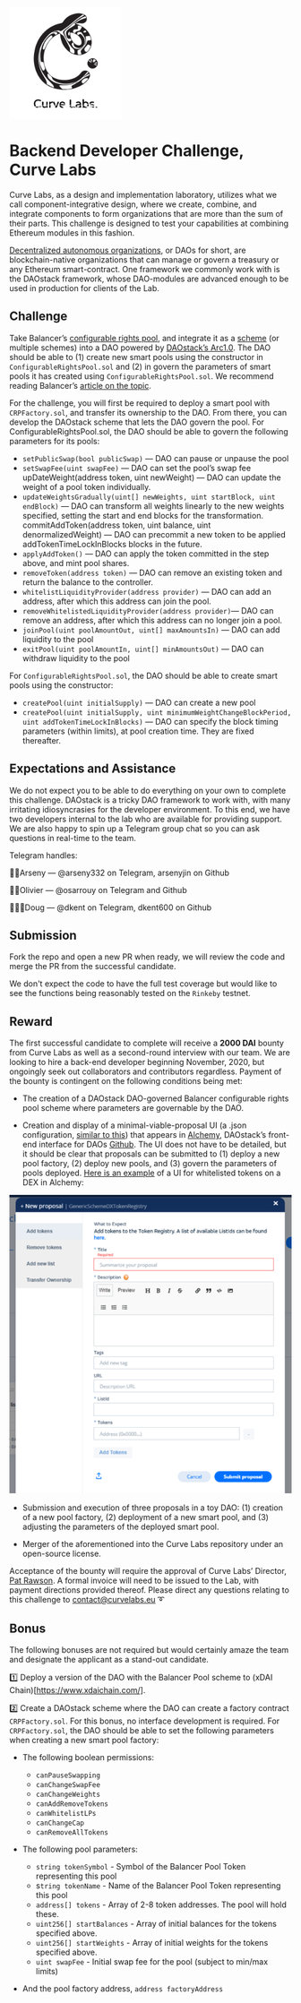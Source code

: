 <img src="https://github.com/Curve-Labs/backend-challenge/blob/master/pics/curve.png" align="center"  width="200" height="200" />


# Backend Developer Challenge, Curve Labs

Curve Labs, as a design and implementation laboratory, utilizes what we call component-integrative design, where we create, combine, and integrate components to form organizations that are more than the sum of their parts. This challenge is designed to test your capabilities at combining Ethereum modules in this fashion.

[Decentralized autonomous organizations](https://hackernoon.com/what-is-a-dao-c7e84aa1bd69), or DAOs for short, are blockchain-native organizations that can manage or govern a treasury or any Ethereum smart-contract. One framework we commonly work with is the DAOstack framework, whose DAO-modules are advanced enough to be used in production for clients of the Lab.

## Challenge

Take Balancer’s [configurable rights pool](https://github.com/balancer-labs/configurable-rights-pool), and integrate it as a [scheme](https://daostack.github.io/DAOstack-Hackers-Kit/gettingStarted/setupGenericScheme/) (or multiple schemes) into a DAO powered by [DAOstack’s Arc1.0](https://github.com/daostack/arc'). The DAO should be able to (1) create new smart pools using the constructor in  `ConfigurableRightsPool.sol` and (2) in govern the parameters of smart pools it has created using `ConfigurableRightsPool.sol`. We recommend reading Balancer’s [article on the topic](https://medium.com/balancer-protocol/building-liquidity-into-token-distribution-a49d4286e0d4). 

For the challenge, you will first be required to deploy a smart pool with `CRPFactory.sol`, and transfer its ownership to the DAO. From there, you can develop the DAOstack scheme that lets the DAO govern the pool. For ConfigurableRightsPool.sol, the DAO should be able to govern the following parameters for its pools:

- `setPublicSwap(bool publicSwap)` — DAO can pause or unpause the pool
- `setSwapFee(uint swapFee)` — DAO can set the pool’s swap fee 
upDateWeight(address token, uint newWeight) — DAO can update the weight of a pool token individually.
- `updateWeightsGradually(uint[] newWeights, uint startBlock, uint endBlock)` — DAO can transform all weights linearly to the new weights specified, setting the start and end blocks for the transformation. 
commitAddToken(address token, uint balance, uint denormalizedWeight) — DAO can precommit a new token to be applied addTokenTimeLockInBlocks blocks in the future.
- `applyAddToken()` — DAO can apply the token committed in the step above, and mint pool shares.
- `removeToken(address token)` — DAO can remove an existing token and return the balance to the controller.
- `whitelistLiquidityProvider(address provider)` — DAO can add an address, after which this address can join the pool. 
- `removeWhitelistedLiquidityProvider(address provider)`— DAO can remove an address, after which this address can no longer join a pool. 
- `joinPool(uint poolAmountOut, uint[] maxAmountsIn)` — DAO can add liquidity to the pool
- `exitPool(uint poolAmountIn, uint[] minAmountsOut)` — DAO can withdraw liquidity to the pool

For `ConfigurableRightsPool.sol`, the DAO should be able to create smart pools using the constructor:


- `createPool(uint initialSupply)` — DAO can create a new pool
- `createPool(uint initialSupply, uint minimumWeightChangeBlockPeriod, uint addTokenTimeLockInBlocks)` — DAO can  specify the block timing parameters (within limits), at pool creation time. They are fixed thereafter.


## Expectations and Assistance

We do not expect you to be able to do everything on your own to complete this challenge. DAOstack is a tricky DAO framework to work with, with many irritating idiosyncrasies for the developer environment. To this end, we have two developers internal to the lab who are available for providing support. We are also happy to spin up a Telegram group chat so you can ask questions in real-time to the team.

Telegram handles:

👨‍🦲Arseny — @arseny332 on Telegram, arsenyjin on Github

🐱‍💻Olivier — @osarrouy on Telegram and Github

🧙🏻‍♂️Doug — @dkent on Telegram, dkent600 on Github

## Submission

Fork the repo and open a new PR when ready, we will review the code and merge the PR from the successful candidate.

We don't expect the code to have the full test coverage but would like to see the functions being reasonably tested on the `Rinkeby` testnet.

## Reward

The first successful candidate to complete will receive a **2000 DAI** bounty from Curve Labs as well as a second-round interview with our team. We are looking to hire a back-end developer beginning November, 2020, but ongoingly seek out collaborators and contributors regardless. Payment of the bounty is contingent on the following conditions being met:

- The creation of a DAOstack DAO-governed Balancer configurable rights pool scheme where parameters are governable by the DAO.

- Creation and display of a minimal-viable-proposal UI (a .json configuration, [similar to this](https://github.com/Curve-Labs/necDAO-uniswap/blob/master/deployments/rinkeby/UniswapProxy_Implementation.json)) that appears in [Alchemy](https://alchemy.daostack.io/), DAOstack’s front-end interface for DAOs [Github](https://github.com/daostack/alchemy). The UI does not have to be detailed, but it should be clear that proposals can be submitted to (1) deploy a new pool factory, (2) deploy new pools, and (3) govern the parameters of pools deployed. [Here is an example](https://alchemy.daostack.io/dao/0x519b70055af55a007110b4ff99b0ea33071c720a/scheme/0x252d4c96bc18c6e0670f5cebeda40d6997688223d9498c8a61e0cb45c2c0a3ff/) of a UI for whitelisted tokens on a DEX in Alchemy:

![challengeUI](https://github.com/Curve-Labs/backend-challenge/blob/master/pics/challengeUI.png)

- Submission and execution of three proposals in a toy DAO: (1) creation of a new pool factory, (2) deployment of a new smart pool, and (3) adjusting the parameters of the deployed smart pool.


- Merger of the aforementioned into the Curve Labs repository under an open-source license.


Acceptance of the bounty will require the approval of Curve Labs’ Director, [Pat Rawson](https://github.com/papa-raw). A formal invoice will need to be issued to the Lab, with payment directions provided thereof. Please direct any questions relating to this challenge to contact@curvelabs.eu ➰


## Bonus

The following bonuses are not required but would certainly amaze the team and designate the applicant as a stand-out candidate.

1️⃣ Deploy a version of the DAO with the Balancer Pool scheme to (xDAI Chain)[https://www.xdaichain.com/].

2️⃣ Create a DAOstack scheme where the DAO can create a factory contract `CRPFactory.sol`. For this bonus, no interface development is required. For `CRPFactory.sol`, the DAO should be able to set the following parameters when creating a new smart pool factory:

- The following boolean permissions:

	- `canPauseSwapping`
	- `canChangeSwapFee`
	- `canChangeWeights`
	- `canAddRemoveTokens`
	- `canWhitelistLPs`
	- `canChangeCap`
	- `canRemoveAllTokens`

- The following pool parameters:

	- `string tokenSymbol` - Symbol of the Balancer Pool Token representing this pool
	- s`tring tokenName` - Name of the Balancer Pool Token representing this pool
	- `address[] tokens` - Array of 2-8 token addresses. The pool will hold these.
	- `uint256[] startBalances` - Array of initial balances for the tokens specified above.
	- `uint256[] startWeights` - Array of initial weights for the tokens specified above.
	- `uint swapFee` - Initial swap fee for the pool (subject to min/max limits)

- And the pool factory address, `address factoryAddress`








